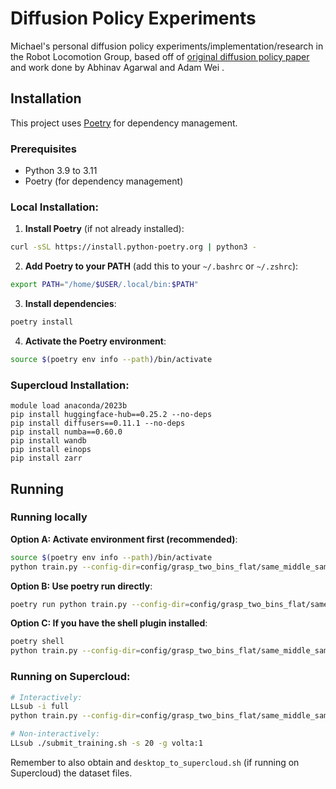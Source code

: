 # Diffusion Policy Experiments

Michael's personal diffusion policy experiments/implementation/research in the Robot Locomotion Group, based off of [original diffusion policy paper](https://diffusion-policy.cs.columbia.edu/) and work done by Abhinav Agarwal and Adam Wei .

## Installation

This project uses [Poetry](https://python-poetry.org/) for dependency management.

### Prerequisites
- Python 3.9 to 3.11
- Poetry (for dependency management)

### Local Installation:

1. **Install Poetry** (if not already installed):
```bash
curl -sSL https://install.python-poetry.org | python3 -
```

2. **Add Poetry to your PATH** (add this to your `~/.bashrc` or `~/.zshrc`):
```bash
export PATH="/home/$USER/.local/bin:$PATH"
```

3. **Install dependencies**:
```bash
poetry install
```

4. **Activate the Poetry environment**:
```bash
source $(poetry env info --path)/bin/activate
```

### Supercloud Installation:
```
module load anaconda/2023b
pip install huggingface-hub==0.25.2 --no-deps
pip install diffusers==0.11.1 --no-deps
pip install numba==0.60.0
pip install wandb
pip install einops
pip install zarr
```

## Running

### Running locally

**Option A: Activate environment first (recommended)**:
```bash
source $(poetry env info --path)/bin/activate
python train.py --config-dir=config/grasp_two_bins_flat/same_middle_same_return/basic_training --config-name=2_obs.yaml hydra.run.dir=data/outputs/grasp_two_bins_flat/same_middle_same_return/basic_training/2_obs/
```

**Option B: Use poetry run directly**:
```bash
poetry run python train.py --config-dir=config/grasp_two_bins_flat/same_middle_same_return/basic_training --config-name=2_obs.yaml hydra.run.dir=data/outputs/grasp_two_bins_flat/same_middle_same_return/basic_training/2_obs/
```

**Option C: If you have the shell plugin installed**:
```bash
poetry shell
python train.py --config-dir=config/grasp_two_bins_flat/same_middle_same_return/basic_training --config-name=2_obs.yaml hydra.run.dir=data/outputs/grasp_two_bins_flat/same_middle_same_return/basic_training/2_obs/
```


### Running on Supercloud:
```bash
# Interactively:
LLsub -i full
python train.py --config-dir=config/grasp_two_bins_flat/same_middle_same_return/basic_training --config-name=2_obs.yaml hydra.run.dir=data/outputs/grasp_two_bins_flat/same_middle_same_return/basic_training/2_obs/

# Non-interactively:
LLsub ./submit_training.sh -s 20 -g volta:1
```

Remember to also obtain and `desktop_to_supercloud.sh` (if running on Supercloud) the dataset files.